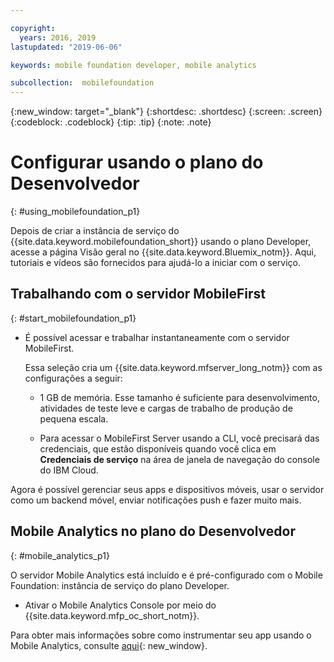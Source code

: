 ```yaml
---

copyright:
  years: 2016, 2019
lastupdated: "2019-06-06"

keywords: mobile foundation developer, mobile analytics

subcollection:  mobilefoundation
---
```


{:new_window: target="_blank"}
{:shortdesc: .shortdesc}
{:screen:  .screen}
{:codeblock:  .codeblock}
{:tip: .tip}
{:note: .note}

#	Configurar usando o plano do Desenvolvedor
{: #using_mobilefoundation_p1}

Depois de criar a instância de serviço do {{site.data.keyword.mobilefoundation_short}} usando o plano Developer, acesse a página Visão geral no {{site.data.keyword.Bluemix_notm}}. Aqui, tutoriais e vídeos são fornecidos para ajudá-lo a iniciar com o serviço.

## Trabalhando com o servidor MobileFirst
{: #start_mobilefoundation_p1}
* É possível acessar e trabalhar instantaneamente com o servidor MobileFirst.

  Essa seleção cria um {{site.data.keyword.mfserver_long_notm}} com as configurações a seguir:
  *	1 GB de memória. Esse tamanho é suficiente para desenvolvimento, atividades de teste leve e cargas de trabalho de produção de pequena escala.

  * Para acessar o MobileFirst Server usando a CLI, você precisará das credenciais, que estão disponíveis quando você clica em **Credenciais de serviço** na área de janela de navegação do console do IBM Cloud.

Agora é possível gerenciar seus apps e dispositivos móveis, usar o servidor como um backend móvel, enviar notificações push e fazer muito mais.

## Mobile Analytics no plano do Desenvolvedor
{: #mobile_analytics_p1}

O servidor Mobile Analytics está incluído e é pré-configurado com o Mobile Foundation: instância de serviço do plano Developer.

* Ativar o Mobile Analytics Console por meio do {{site.data.keyword.mfp_oc_short_notm}}.

Para obter mais informações sobre como instrumentar seu app usando o Mobile Analytics, consulte [aqui](/docs/services/mobilefoundation?topic=mobilefoundation-instrument_your_app#instrument_your_app){: new_window}.
